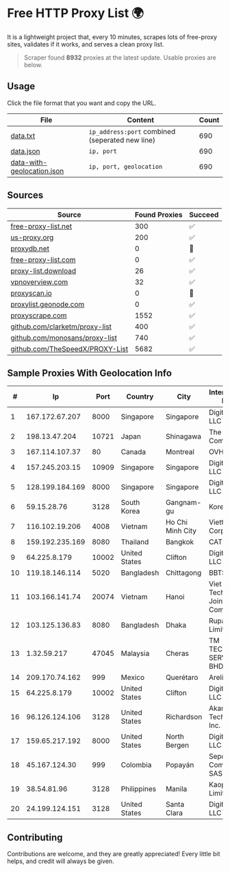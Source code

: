 
# Free HTTP Proxy List 🌍

It is a lightweight project that, every 10 minutes, scrapes lots of free-proxy sites, validates if it works, and serves a clean proxy list.


> Scraper found **8932** proxies at the latest update. Usable proxies are below.

## Usage

Click the file format that you want and copy the URL.


|File|Content|Count|
|----|-------|-----|
|[data.txt](https://raw.githubusercontent.com/themiralay/Proxy-List-World/master/data.txt)|`ip_address:port` combined (seperated new line)|690|
|[data.json](https://raw.githubusercontent.com/themiralay/Proxy-List-World/master/data.json)|`ip, port`|690|
|[data-with-geolocation.json](https://raw.githubusercontent.com/themiralay/Proxy-List-World/master/data-with-geolocation.json)|`ip, port, geolocation`|690|

## Sources

|Source|Found Proxies|Succeed|
|------|-------------|-------|
|[free-proxy-list.net](https://free-proxy-list.net)|300|✅|
|[us-proxy.org](https://www.us-proxy.org)|200|✅|
|[proxydb.net](http://proxydb.net)|0|🚫|
|[free-proxy-list.com](https://free-proxy-list.com/?page=&port=&type%5B%5D=http&type%5B%5D=https&up_time=0&search=Search)|0|✅|
|[proxy-list.download](https://www.proxy-list.download/HTTP)|26|✅|
|[vpnoverview.com](https://vpnoverview.com/privacy/anonymous-browsing/free-proxy-servers)|32|✅|
|[proxyscan.io](https://www.proxyscan.io)|0|🚫|
|[proxylist.geonode.com](https://proxylist.geonode.com/api/proxy-list?limit=300&page=1&sort_by=lastChecked&sort_type=desc&protocols=http,https)|0|✅|
|[proxyscrape.com](https://api.proxyscrape.com/v2/?request=displayproxies&protocol=http&timeout=10000&country=all&ssl=all&anonymity=all)|1552|✅|
|[github.com/clarketm/proxy-list](https://raw.githubusercontent.com/clarketm/proxy-list/master/proxy-list-raw.txt)|400|✅|
|[github.com/monosans/proxy-list](https://raw.githubusercontent.com/monosans/proxy-list/main/proxies/http.txt)|740|✅|
|[github.com/TheSpeedX/PROXY-List](https://raw.githubusercontent.com/TheSpeedX/PROXY-List/master/http.txt)|5682|✅|


## Sample Proxies With Geolocation Info

|#|Ip|Port|Country|City|Internet Service Provider|
|-|--|----|-------|----|-------------------------|
|1|167.172.67.207|8000|Singapore|Singapore|DigitalOcean, LLC|
|2|198.13.47.204|10721|Japan|Shinagawa|The Constant Company, LLC|
|3|167.114.107.37|80|Canada|Montreal|OVH SAS|
|4|157.245.203.15|10909|Singapore|Singapore|DigitalOcean, LLC|
|5|128.199.184.169|8000|Singapore|Singapore|DigitalOcean, LLC|
|6|59.15.28.76|3128|South Korea|Gangnam-gu|Korea Telecom|
|7|116.102.19.206|4008|Vietnam|Ho Chi Minh City|Viettel Corporation|
|8|159.192.235.169|8080|Thailand|Bangkok|CAT-BB|
|9|64.225.8.179|10002|United States|Clifton|DigitalOcean, LLC|
|10|119.18.146.114|5020|Bangladesh|Chittagong|BBTS Network|
|11|103.166.141.74|20074|Vietnam|Hanoi|Viet NAM Cloud Technology Joint Stock Company|
|12|103.125.136.83|8080|Bangladesh|Dhaka|Rupali Bank Limited|
|13|1.32.59.217|47045|Malaysia|Cheras|TM TECHNOLOGY SERVICES SDN BHD|
|14|209.170.74.162|999|Mexico|Querétaro|Arelion|
|15|64.225.8.179|10002|United States|Clifton|DigitalOcean, LLC|
|16|96.126.124.106|3128|United States|Richardson|Akamai Technologies, Inc.|
|17|159.65.217.192|8000|United States|North Bergen|DigitalOcean, LLC|
|18|45.167.124.30|999|Colombia|Popayán|Sepcom Comunicaciones SAS|
|19|38.54.81.96|3128|Philippines|Manila|Kaopu Cloud HK Limited|
|20|24.199.124.151|3128|United States|Santa Clara|DigitalOcean, LLC|



## Contributing

Contributions are welcome, and they are greatly appreciated! Every
little bit helps, and credit will always be given.

